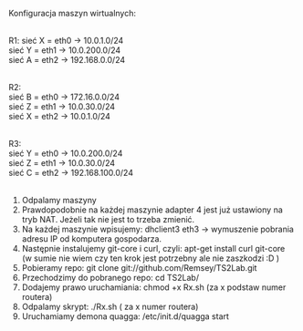 
Konfiguracja maszyn wirtualnych:<br /><br />

R1:
sieć X = eth0 -> 10.0.1.0/24<br />
sieć Y = eth1 -> 10.0.200.0/24<br />
sieć A = eth2 -> 192.168.0.0/24<br /><br />

R2:<br />
sieć B = eth0 -> 172.16.0.0/24<br />
sieć Z = eth1 -> 10.0.30.0/24<br />
sieć X = eth2 -> 10.0.1.0/24<br /><br />

R3:<br /> 
sieć Y = eth0 -> 10.0.200.0/24<br />
sieć Z = eth1 -> 10.0.30.0/24<br />
sieć C = eth2 -> 192.168.100.0/24<br /><br />


1. Odpalamy maszyny
2. Prawdopodobnie na każdej maszynie adapter 4 jest już ustawiony na tryb NAT. Jeżeli tak nie jest to trzeba zmienić.
3. Na każdej maszynie wpisujemy: dhclient3 eth3 -> wymuszenie pobrania adresu IP od komputera gospodarza.
4. Następnie instalujemy git-core i curl, czyli: apt-get install curl git-core (w sumie nie wiem czy ten krok jest potrzebny ale nie zaszkodzi :D )
5. Pobieramy repo: git clone git://github.com/Remsey/TS2Lab.git
6. Przechodzimy do pobranego repo: cd TS2Lab/
7. Dodajemy prawo uruchamiania: chmod +x Rx.sh (za x podstaw numer routera)
8. Odpalamy skrypt: ./Rx.sh ( za x numer routera)
9. Uruchamiamy demona quagga: /etc/init.d/quagga start
